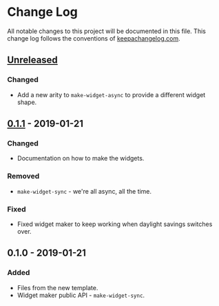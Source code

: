 # Change Log
All notable changes to this project will be documented in this file. This change log follows the conventions of [keepachangelog.com](http://keepachangelog.com/).

## [Unreleased]
### Changed
- Add a new arity to `make-widget-async` to provide a different widget shape.

## [0.1.1] - 2019-01-21
### Changed
- Documentation on how to make the widgets.

### Removed
- `make-widget-sync` - we're all async, all the time.

### Fixed
- Fixed widget maker to keep working when daylight savings switches over.

## 0.1.0 - 2019-01-21
### Added
- Files from the new template.
- Widget maker public API - `make-widget-sync`.

[Unreleased]: https://github.com/your-name/web-search/compare/0.1.1...HEAD
[0.1.1]: https://github.com/your-name/web-search/compare/0.1.0...0.1.1
